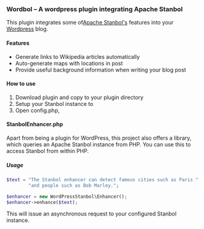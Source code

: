 ### Wordbol – A wordpress plugin integrating Apache Stanbol

This plugin integrates some of[Apache Stanbol's](https://stanbol.apache.org/) features into your [Wordpress](https://wordpress.org/) blog.

#### Features
* Generate links to Wikipedia articles automatically
* Auto-generate maps with locations in post
* Provide useful background information when writing your blog post

#### How to use
1. Download plugin and copy to your plugin directory
2. Setup your Stanbol instance to
3. Open config.php,

#### StanbolEnhancer.php

Apart from being a plugin for WordPress, this project also offers a library, which queries an Apache Stanbol instance from PHP.
You can use this to access Stanbol from within PHP.

##### Usage
```php
$text = "The Stanbol enhancer can detect famous cities such as Paris " +
        "and people such as Bob Marley.";

$enhancer = new WordPressStanbol\Enhancer();
$enhancer->enhance($text);
```
This will issue an asynchronous request to your configured Stanbol instance.